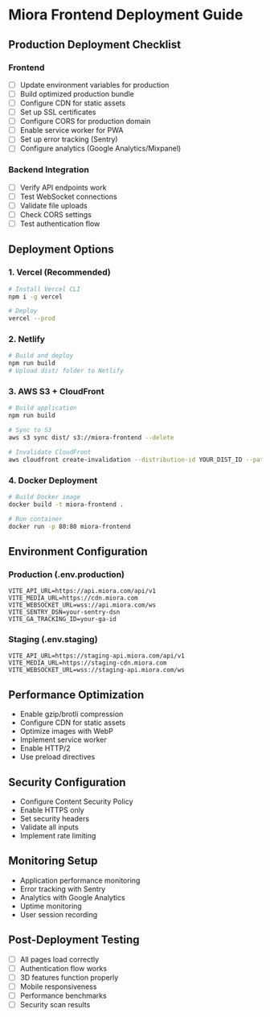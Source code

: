 # Miora Frontend Deployment Guide

## Production Deployment Checklist

### Frontend
- [ ] Update environment variables for production
- [ ] Build optimized production bundle
- [ ] Configure CDN for static assets
- [ ] Set up SSL certificates
- [ ] Configure CORS for production domain
- [ ] Enable service worker for PWA
- [ ] Set up error tracking (Sentry)
- [ ] Configure analytics (Google Analytics/Mixpanel)

### Backend Integration
- [ ] Verify API endpoints work
- [ ] Test WebSocket connections
- [ ] Validate file uploads
- [ ] Check CORS settings
- [ ] Test authentication flow

## Deployment Options

### 1. Vercel (Recommended)
```bash
# Install Vercel CLI
npm i -g vercel

# Deploy
vercel --prod
```

### 2. Netlify
```bash
# Build and deploy
npm run build
# Upload dist/ folder to Netlify
```

### 3. AWS S3 + CloudFront
```bash
# Build application
npm run build

# Sync to S3
aws s3 sync dist/ s3://miora-frontend --delete

# Invalidate CloudFront
aws cloudfront create-invalidation --distribution-id YOUR_DIST_ID --paths "/*"
```

### 4. Docker Deployment
```bash
# Build Docker image
docker build -t miora-frontend .

# Run container
docker run -p 80:80 miora-frontend
```

## Environment Configuration

### Production (.env.production)
```env
VITE_API_URL=https://api.miora.com/api/v1
VITE_MEDIA_URL=https://cdn.miora.com
VITE_WEBSOCKET_URL=wss://api.miora.com/ws
VITE_SENTRY_DSN=your-sentry-dsn
VITE_GA_TRACKING_ID=your-ga-id
```

### Staging (.env.staging)
```env
VITE_API_URL=https://staging-api.miora.com/api/v1
VITE_MEDIA_URL=https://staging-cdn.miora.com
VITE_WEBSOCKET_URL=wss://staging-api.miora.com/ws
```

## Performance Optimization

- Enable gzip/brotli compression
- Configure CDN for static assets
- Optimize images with WebP
- Implement service worker
- Enable HTTP/2
- Use preload directives

## Security Configuration

- Configure Content Security Policy
- Enable HTTPS only
- Set security headers
- Validate all inputs
- Implement rate limiting

## Monitoring Setup

- Application performance monitoring
- Error tracking with Sentry
- Analytics with Google Analytics
- Uptime monitoring
- User session recording

## Post-Deployment Testing

- [ ] All pages load correctly
- [ ] Authentication flow works
- [ ] 3D features function properly
- [ ] Mobile responsiveness
- [ ] Performance benchmarks
- [ ] Security scan results 